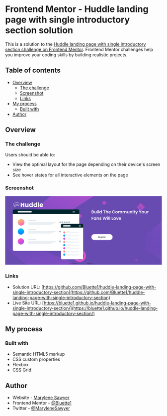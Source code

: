 # Frontend Mentor - Huddle landing page with single introductory section solution

This is a solution to the [Huddle landing page with single introductory section challenge on Frontend Mentor](https://www.frontendmentor.io/challenges/huddle-landing-page-with-a-single-introductory-section-B_2Wvxgi0). Frontend Mentor challenges help you improve your coding skills by building realistic projects. 

## Table of contents

- [Overview](#overview)
  - [The challenge](#the-challenge)
  - [Screenshot](#screenshot)
  - [Links](#links)
- [My process](#my-process)
  - [Built with](#built-with)
- [Author](#author)


## Overview

### The challenge

Users should be able to:

- View the optimal layout for the page depending on their device's screen size
- See hover states for all interactive elements on the page

### Screenshot

![](./images/screenshot.png)

### Links

- Solution URL: [https://github.com/Bluette1/huddle-landing-page-with-single-introductory-section](https://github.com/Bluette1/huddle-landing-page-with-single-introductory-section)
- Live Site URL: [https://bluette1.github.io/huddle-landing-page-with-single-introductory-section/](https://bluette1.github.io/huddle-landing-page-with-single-introductory-section/)

## My process

### Built with

- Semantic HTML5 markup
- CSS custom properties
- Flexbox
- CSS Grid

## Author

- Website - [Marylene Sawyer](http://www.marylene.tech/)
- Frontend Mentor - [@Bluette1](https://www.frontendmentor.io/profile/Bluette1)
- Twitter - [@MaryleneSawyer](https://twitter.com/MaryleneSawyer)




